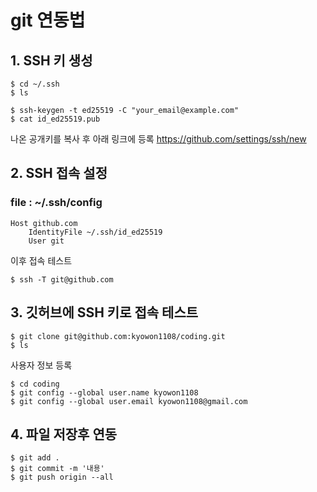 # git 연동법
## 1. SSH 키 생성
```
$ cd ~/.ssh
$ ls

$ ssh-keygen -t ed25519 -C "your_email@example.com"
$ cat id_ed25519.pub
```
나온 공개키를 복사 후 아래 링크에 등록
https://github.com/settings/ssh/new

## 2. SSH 접속 설정
### file : ~/.ssh/config
```
Host github.com
 	IdentityFile ~/.ssh/id_ed25519
	User git
```
이후 접속 테스트
```  
$ ssh -T git@github.com
```
## 3. 깃허브에 SSH 키로 접속 테스트
```
$ git clone git@github.com:kyowon1108/coding.git
$ ls
```
사용자 정보 등록
```
$ cd coding
$ git config --global user.name kyowon1108
$ git config --global user.email kyowon1108@gmail.com
```
## 4. 파일 저장후 연동
```
$ git add .
$ git commit -m '내용'
$ git push origin --all
```

